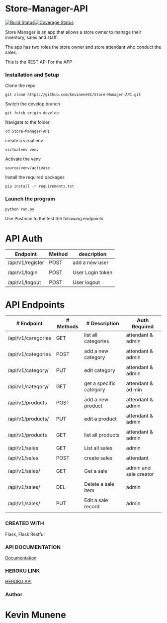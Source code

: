 # Store-Manager-API

[![Build Status](https://travis-ci.org/kevinene91/Store-Manager-API.svg?branch=ch-tests-161209990)](https://travis-ci.org/kevinene91/Store-Manager-API)[![Coverage Status](https://coveralls.io/repos/github/kevinene91/Store-Manager-API/badge.svg?branch=ch-tests-161209990)](https://coveralls.io/github/kevinene91/Store-Manager-API?branch=ch-tests-161209990)

Store Manager is an app that allows a store owner to manage their inventory, sales and staff. 

The app has two roles the store owner and store attendant who conduct the sales. 

This is the REST API For the APP 



### Installation and Setup 
Clone the repo 

`git clone https://github.com/kevinene91/Store-Manager-API.git`

Switch the develop branch 

`git fetch origin develop`

Navigate to the folder 

`cd Store-Manager-API`

create a virual env 

`virtualenv venv`

Activate the venv 

`source/venv/activate`

Install the required packages 

`pip install -r requirements.txt`

### Launch the program 

`python run.py`

Use Postman to the test the following endpoints 

# API Auth


|Endpoint           |   Method   | description         |
|  ------------     | ---------- |  -----------------  |
|/api/v1/register   |   POST     | add  a new user     |
|                   |            |                     |
|/api/v1/login      |   POST     |User Login token     |
|                   |            |                     | 
|/api/v1/logout     |   POST     | User logout         |

# API Endpoints

|   # Endpoint         |  # Methods    | # Description           |Auth Required           |
|   -----------        | ----------    | -----------------       | ------------           |
|/api/v1/caregories    |   GET         |  list all categories    | attendant & admin      |
|                      |               |                         |                        | 
|/api/v1/categories    |   POST        | add  a new category     |  attendant & admin     |
|                      |               |                         |                        |
|/api/v1/category/<id> |  PUT          |edit category            |  attendant & admin     |
|                      |               |                         |                        |
|/api/v1/category/<id> |   GET         | get a specific category |  attendant & ad  min   |
|                      |               |                         |                        |
|/api/v1/products      |   POST        | add  a new product      |  attendant & admin     |
|                      |               |                         |                        |
|/api/v1/products/<id> |   PUT         |edit a product           |  attendant & admin     |
|                      |               |                         |                        |
|/api/v1/products      |   GET         | list all products       |   attendant & admin    |
|                      |               |                         |                        |  
|/api/v1/sales         |   GET         |   List all sales        |  admin                 |
|                      |               |                         |                        | 
|/api/v1/sales         |  POST         |    create sales         |  attendant             |
|                      |               |                         |                        |
|/api/v1/sales/<id>    |  GET          |   Get a sale            |  admin and sale creator|
|                      |               |                         |                        |
|/api/v1/sales/<id>    |  DEL          |    Delete a sale item   |  admin                 |
|                      |               |                         |                        |  
|/api/v1/sales/<id>    |  PUT          |    Edit a sale record   |   admin                |
|                      |               |                         |                        |

### CREATED WITH

Flask, Flask Restful 

### API DOCUMENTATION 

[Documentation](https://documenter.getpostman.com/view/2464061/RWguvbZ1)

### HEROKU LINK
[HEROKU API](https://store-manger.herokuapp.com/)

### Author 

# Kevin Munene